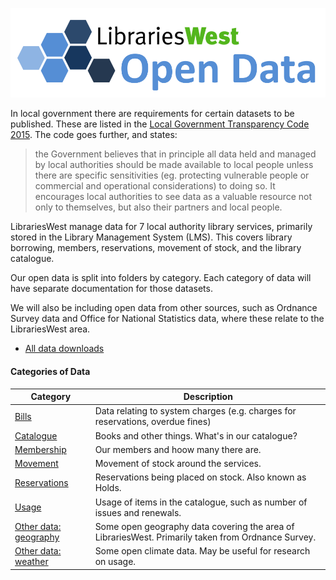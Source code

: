 ![Libraries West Open Data](LW%20Open%20Data.png?raw=true "Libraries West Open Data")

In local government there are requirements for certain datasets to be published. These are listed in the [Local Government Transparency Code 2015](https://www.gov.uk/government/publications/local-government-transparency-code-2015). The code goes further, and states:

> the Government believes that in principle all data held and managed by local authorities should be made available to local people unless there are specific sensitivities (eg. protecting vulnerable people or commercial and operational considerations) to doing so. It encourages local authorities to see data as a valuable resource not only to themselves, but also their partners and local people.

LibrariesWest manage data for 7 local authority library services, primarily stored in the Library Management System (LMS). This covers library borrowing, members, reservations, movement of stock, and the library catalogue.

Our open data is split into folders by category. Each category of data will have separate documentation for those datasets.

We will also be including open data from other sources, such as Ordnance Survey data and Office for National Statistics data, where these relate to the LibrariesWest area.

- [All data downloads](./all-files.md)

#### Categories of Data

| Category | Description |
| -------- | ----------- |
| [Bills](bills/README.md) | Data relating to system charges (e.g. charges for reservations, overdue fines) |
| [Catalogue](catalogue/README.md) | Books and other things. What's in our catalogue? |
| [Membership](membership/README.md) | Our members and hoow many there are. |
| [Movement](movement/README.md) | Movement of stock around the services. |
| [Reservations](reservations/README.md) | Reservations being placed on stock. Also known as Holds. |
| [Usage](usage/README.md) | Usage of items in the catalogue, such as number of issues and renewals. |
| [Other data: geography](geography/README.md) | Some open geography data covering the area of LibrariesWest. Primarily taken from Ordnance Survey. |
| [Other data: weather](weather/README.md) | Some open climate data. May be useful for research on usage. |

